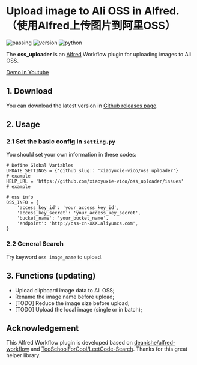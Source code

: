 # Upload image to Ali OSS in Alfred. （使用Alfred上传图片到阿里OSS）

![passing](https://img.shields.io/badge/build-passing-brightgreen.svg) ![version](https://img.shields.io/badge/version-1.0.1-brightgreen.svg) ![python](https://img.shields.io/badge/python-2.7-blue.svg)

The **oss_uploader** is an [Alfred](https://www.alfredapp.com) Workflow plugin for uploading images to Ali OSS.

[Demo in Youtube](https://youtu.be/FFC_sS3WoGo)

## 1. Download

You can download the latest version in [Github releases page](https://github.com/xiaoyuxie-vico/oss_uploader).

## 2. Usage

### 2.1 Set the basic config in `setting.py`
You should set your own information in these codes:
```
# Define Global Variables
UPDATE_SETTINGS = {'github_slug': 'xiaoyuxie-vico/oss_uploader'}      # example
HELP_URL = 'https://github.com/xiaoyuxie-vico/oss_uploader/issues'    # example

# oss info
OSS_INFO = {
    'access_key_id': 'your_access_key_id',
    'access_key_secret': 'your_access_key_secret',
    'bucket_name': 'your_bucket_name',
    'endpoint': 'http://oss-cn-XXX.aliyuncs.com',
}

```

### 2.2 General Search

Try keyword `oss image_name` to upload.

## 3. Functions (updating)
- Upload clipboard image data to Ali OSS;
- Rename the image name before upload;
- [TODO] Reduce the image size before upload;
- [TODO] Upload the local image (single or in batch);

## Acknowledgement

This Alfred Workflow plugin is developed based on [deanishe/alfred-workflow](https://github.com/deanishe/alfred-workflow) and [TooSchoolForCool/LeetCode-Search](https://github.com/TooSchoolForCool/LeetCode-Search). Thanks for this great helper library.
